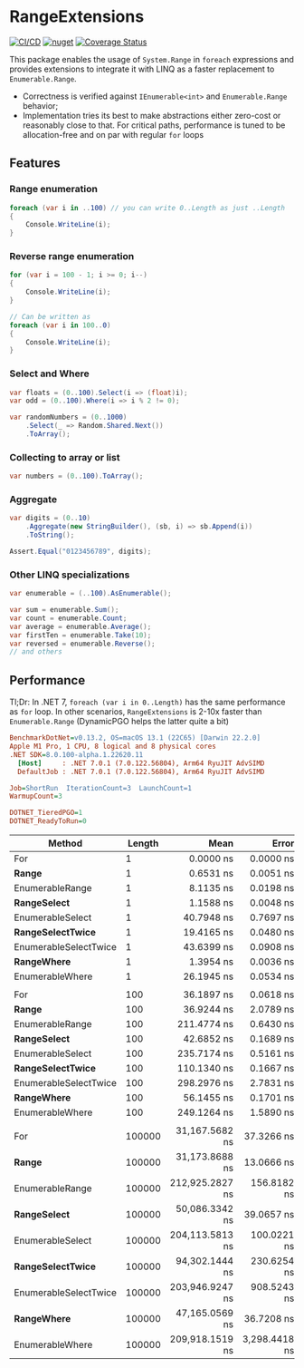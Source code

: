 # RangeExtensions
[![CI/CD](https://github.com/neon-sunset/RangeExtensions/actions/workflows/dotnet-releaser.yml/badge.svg)](https://github.com/neon-sunset/RangeExtensions/actions/workflows/dotnet-releaser.yml) [![nuget](https://badgen.net/nuget/v/RangeExtensions/latest)](https://www.nuget.org/packages/RangeExtensions/) [![Coverage Status](https://coveralls.io/repos/github/neon-sunset/RangeExtensions/badge.svg)](https://coveralls.io/github/neon-sunset/RangeExtensions)

This package enables the usage of `System.Range` in `foreach` expressions and provides extensions to integrate it with LINQ as a faster replacement to `Enumerable.Range`.

- Correctness is verified against `IEnumerable<int>` and `Enumerable.Range` behavior;
- Implementation tries its best to make abstractions either zero-cost or reasonably close to that. For critical paths, performance is tuned to be allocation-free and on par with regular `for` loops

## Features
### Range enumeration
```cs
foreach (var i in ..100) // you can write 0..Length as just ..Length
{
    Console.WriteLine(i);
}
```

### Reverse range enumeration
```cs
for (var i = 100 - 1; i >= 0; i--)
{
    Console.WriteLine(i);
}

// Can be written as
foreach (var i in 100..0)
{
    Console.WriteLine(i);
}
```

### Select and Where
```cs
var floats = (0..100).Select(i => (float)i);
var odd = (0..100).Where(i => i % 2 != 0);

var randomNumbers = (0..1000)
    .Select(_ => Random.Shared.Next())
    .ToArray();
```

### Collecting to array or list
```cs
var numbers = (0..100).ToArray();
```

### Aggregate
```cs
var digits = (0..10)
    .Aggregate(new StringBuilder(), (sb, i) => sb.Append(i))
    .ToString();

Assert.Equal("0123456789", digits);
```

### Other LINQ specializations
```cs
var enumerable = (..100).AsEnumerable();

var sum = enumerable.Sum();
var count = enumerable.Count;
var average = enumerable.Average();
var firstTen = enumerable.Take(10);
var reversed = enumerable.Reverse();
// and others
```

## Performance
Tl;Dr: In .NET 7, `foreach (var i in 0..Length)` has the same performance as `for` loop. In other scenarios, `RangeExtensions` is 2-10x faster than `Enumerable.Range` (DynamicPGO helps the latter quite a bit)
``` ini
BenchmarkDotNet=v0.13.2, OS=macOS 13.1 (22C65) [Darwin 22.2.0]
Apple M1 Pro, 1 CPU, 8 logical and 8 physical cores
.NET SDK=8.0.100-alpha.1.22620.11
  [Host]     : .NET 7.0.1 (7.0.122.56804), Arm64 RyuJIT AdvSIMD
  DefaultJob : .NET 7.0.1 (7.0.122.56804), Arm64 RyuJIT AdvSIMD

Job=ShortRun  IterationCount=3  LaunchCount=1  
WarmupCount=3

DOTNET_TieredPGO=1
DOTNET_ReadyToRun=0
```
|                Method | Length |            Mean |         Error | Ratio | Allocated |
|---------------------- |------- |----------------:|--------------:|------:|----------:|
|                   For |      1 |       0.0000 ns |     0.0000 ns |     ? |         - |
|                 **Range** |      1 |       0.6531 ns |     0.0051 ns |     ? |         - |
|       EnumerableRange |      1 |       8.1135 ns |     0.0198 ns |     ? |      40 B |
|           **RangeSelect** |      1 |       1.1588 ns |     0.0048 ns |     ? |         - |
|      EnumerableSelect |      1 |      40.7948 ns |     0.7697 ns |     ? |      88 B |
|      **RangeSelectTwice** |      1 |      19.4165 ns |     0.0480 ns |     ? |      96 B |
| EnumerableSelectTwice |      1 |      43.6399 ns |     0.0908 ns |     ? |     232 B |
|            **RangeWhere** |      1 |       1.3954 ns |     0.0036 ns |     ? |         - |
|       EnumerableWhere |      1 |      26.1945 ns |     0.0534 ns |     ? |      96 B |
|                       |        |                 |               |       |           |
|                   For |    100 |      36.1897 ns |     0.0618 ns |  1.00 |         - |
|                 **Range** |    100 |      36.9244 ns |     2.0789 ns |  1.00 |         - |
|       EnumerableRange |    100 |     211.4774 ns |     0.6430 ns |  5.85 |      40 B |
|           **RangeSelect** |    100 |      42.6852 ns |     0.1689 ns |  1.18 |         - |
|      EnumerableSelect |    100 |     235.7174 ns |     0.5161 ns |  6.51 |      88 B |
|      **RangeSelectTwice** |    100 |     110.1340 ns |     0.1667 ns |  3.04 |      96 B |
| EnumerableSelectTwice |    100 |     298.2976 ns |     2.7831 ns |  8.22 |     232 B |
|            **RangeWhere** |    100 |      56.1455 ns |     0.1701 ns |  1.55 |         - |
|       EnumerableWhere |    100 |     249.1264 ns |     1.5890 ns |  6.89 |      96 B |
|                       |        |                 |               |       |           |
|                   For | 100000 |  31,167.5682 ns |    37.3266 ns |  1.00 |         - |
|                 **Range** | 100000 |  31,173.8688 ns |    13.0666 ns |  1.00 |         - |
|       EnumerableRange | 100000 | 212,925.2827 ns |   156.8182 ns |  6.83 |      40 B |
|           **RangeSelect** | 100000 |  50,086.3342 ns |    39.0657 ns |  1.61 |         - |
|      EnumerableSelect | 100000 | 204,113.5813 ns |   100.0221 ns |  6.55 |      88 B |
|      **RangeSelectTwice** | 100000 |  94,302.1444 ns |   230.6254 ns |  3.02 |      96 B |
| EnumerableSelectTwice | 100000 | 203,946.9247 ns |   908.5243 ns |  6.56 |     232 B |
|            **RangeWhere** | 100000 |  47,165.0569 ns |    36.7208 ns |  1.51 |         - |
|       EnumerableWhere | 100000 | 209,918.1519 ns | 3,298.4418 ns |  6.76 |      96 B |
